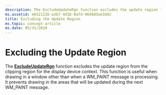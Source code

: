 ```yaml
---
description: The ExcludeUpdateRgn function excludes the update region from the clipping region for the display device context.
ms.assetid: e652122b-a3b7-4d1b-8afd-9648d5ee3d42
title: Excluding the Update Region
ms.topic: concept-article
ms.date: 05/31/2018
---
```


# Excluding the Update Region

The [**ExcludeUpdateRgn**](/windows/desktop/api/Winuser/nf-winuser-excludeupdatergn) function excludes the update region from the clipping region for the display device context. This function is useful when drawing in a window other than when a WM\_PAINT message is processing. It prevents drawing in the areas that will be updated during the next WM\_PAINT message.

 

 



